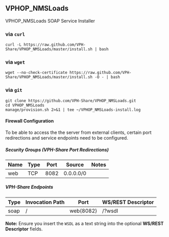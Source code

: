 ## VPHOP_NMSLoads

VPHOP_NMSLoads SOAP Service Installer

### via `curl`

```Shell
curl -L https://raw.github.com/VPH-Share/VPHOP_NMSLoads/master/install.sh | bash
```

### via `wget`

```Shell
wget --no-check-certificate https://raw.github.com/VPH-Share/VPHOP_NMSLoads/master/install.sh -O - | bash
```

### via `git`

```Shell
git clone https://github.com/VPH-Share/VPHOP_NMSLoads.git
cd VPHOP_NMSLoads
manage/provision.sh 2>&1 | tee ~/VPHOP_NMSLoads-install.log
```

#### Firewall Configuration

To be able to access the the server from external clients, certain port redirections and service endpoints need to be configured.

##### Security Groups (VPH-Share Port Redirections)

<table>
<thead>
<tr>
<th>Name    </th>
<th> Type </th>
<th> Port </th>
<th> Source    </th>
<th> Notes </th>
</tr>
</thead>
<tbody>
<tr>
<td>web </td>
<td> TCP  </td>
<td> 8082 </td>
<td> 0.0.0.0/0 </td>
<td>       </td>
</tr>
</tbody>
</table>

##### VPH-Share Endpoints

<table>
<thead>
<tr>
<th>Type         </th>
<th> Invocation Path       </th>
<th> Port      </th>
<th> WS/REST Descriptor</th>
</tr>
</thead>
<tbody>
<tr>
<td>soap         </td>
<td> /  </td>
<td> web(8082) </td>
<td> /?wsdl</td>
</tr>
</tbody>
</table>

**Note:** Ensure you insert the `WSDL` as a text string into the optional **WS/REST Descriptor** fields.
